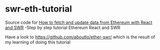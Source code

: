 # swr-eth-tutorial

Source code for [How to fetch and update data from Ethereum with React and SWR](https://consensys.net/blog/blockchain-development/how-to-fetch-and-update-data-from-ethereum-with-react-and-swr/ )
-Step by step tutorial Ethereum React and SWR 

Have a look to https://github.com/aboutlo/ether-swr/ which is the result of my learning of doing this tutorial

